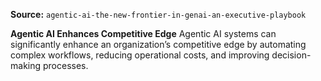 **Source:** `agentic-ai-the-new-frontier-in-genai-an-executive-playbook`

**Agentic AI Enhances Competitive Edge**
Agentic AI systems can significantly enhance an organization’s competitive edge by automating complex workflows, reducing operational costs, and improving decision-making processes.
